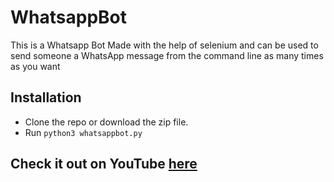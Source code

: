 # WhatsappBot
This is a Whatsapp Bot Made with the help of selenium and can be used to send someone a WhatsApp message from the command line as many times as you want 

## Installation
- Clone the repo or download the zip file.
- Run `python3 whatsappbot.py`

## Check it out on YouTube [here](https://www.youtube.com/watch?v=m5hQBDigz7g)
